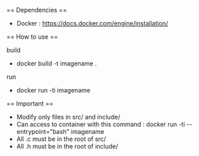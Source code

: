 == Dependencies ==
- Docker : https://docs.docker.com/engine/installation/

== How to use ==

build
- docker build -t imagename .

run
- docker run  -ti imagename

== Important ==
- Modify only files in src/ and include/
- Can access to container with this command : docker run -ti --entrypoint="bash" imagename
- All .c must be in the root of src/
- All .h must be in the root of include/